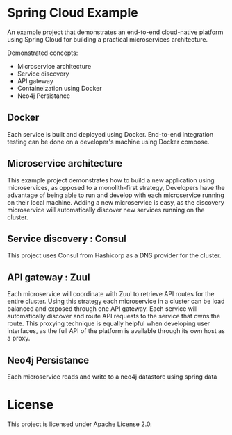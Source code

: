 # Spring Cloud Example

An example project that demonstrates an end-to-end cloud-native platform using Spring Cloud for building a practical microservices architecture.

Demonstrated concepts:

* Microservice architecture
* Service discovery
* API gateway
* Containeization using Docker
* Neo4j Persistance

## Docker

Each service is built and deployed using Docker. End-to-end integration testing can be done on a developer's machine using Docker compose.

## Microservice architecture

This example project demonstrates how to build a new application using microservices, as opposed to a monolith-first strategy, Developers have the advantage of being able to run and develop with each microservice running on their local machine. Adding a new microservice is easy, as the discovery microservice will automatically discover new services running on the cluster.

## Service discovery : Consul

This project uses Consul from Hashicorp as a DNS provider for the cluster.

## API gateway : Zuul

Each microservice will coordinate with Zuul to retrieve API routes for the entire cluster. Using this strategy each microservice in a cluster can be load balanced and exposed through one API gateway. Each service will automatically discover and route API requests to the service that owns the route. This proxying technique is equally helpful when developing user interfaces, as the full API of the platform is available through its own host as a proxy.

## Neo4j Persistance

Each microservice reads and write to a neo4j datastore using spring data


# License

This project is licensed under Apache License 2.0.
